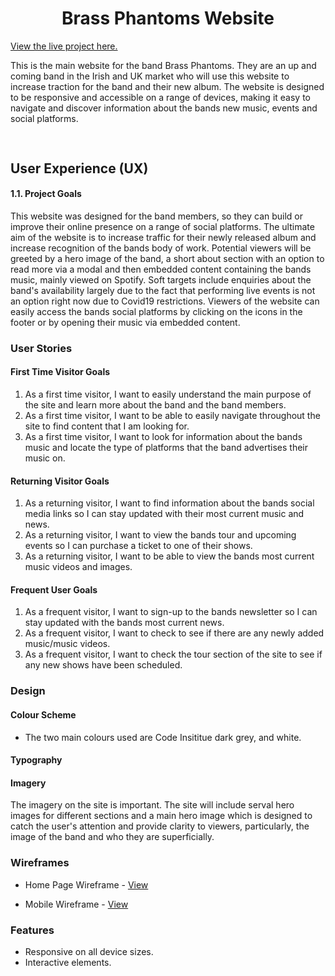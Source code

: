 <h1 align="center">Brass Phantoms Website</h1>

[View the live project here.]()

<p>This is the main website for the band Brass Phantoms. They are an up and coming band in the Irish and UK market who will use this website to increase traction for the band and their new album. The website is designed to be responsive and accessible on a range of devices, making it easy to navigate and discover information about the bands new music, events and social platforms.</p>

<h2 align="center"><img src=""></h2>

## User Experience (UX)

#### 1.1. Project Goals

This website was designed for the band members, so they can build or improve their online presence on a range of social platforms. The ultimate aim of the website is to increase traffic for their newly released album and increase recognition of the bands body of work. 
Potential viewers will be greeted by a hero image of the band, a short about section with an option to read more via a modal and then embedded content containing the bands music, mainly viewed on Spotify. Soft targets include enquiries about the band's availability largely due to the fact that performing live events is not an option right now due to Covid19 restrictions.
Viewers of the website can easily access the bands social platforms by clicking on the icons in the footer or by opening their music via embedded content.

  ### User Stories

#### First Time Visitor Goals

1. As a first time visitor, I want to easily understand the main purpose of the site and learn more about the band and the band members.
2. As a first time visitor, I want to be able to easily navigate throughout the site to find content that I am looking for.
3. As a first time visitor, I want to look for information about the bands music and locate the type of platforms that the band advertises their music on.

#### Returning Visitor Goals

1. As a returning visitor, I want to find information about the bands social media links so I can stay updated with their most current music and news.
2. As a returning visitor, I want to view the bands tour and upcoming events so I can purchase a ticket to one of their shows.
3. As a returning visitor, I want to be able to view the bands most current music videos and images.

#### Frequent User Goals

1. As a frequent visitor, I want to sign-up to the bands newsletter so I can stay updated with the bands most current news.
2. As a frequent visitor, I want to check to see if there are any newly added music/music videos.
3. As a frequent visitor, I want to check the tour section of the site to see if any new shows have been scheduled. 

### Design
#### Colour Scheme
* The two main colours used are Code Insititue dark grey, and white.
#### Typography

#### Imagery
The imagery on the site is important. The site will include serval hero images for different sections and a main hero image which is designed to catch the user's attention and provide clarity to viewers, particularly,  the image of the band and who they are superficially. 

### Wireframes

* Home Page Wireframe - [View]()

* Mobile Wireframe - [View]()

### Features 
* Responsive on all device sizes.
* Interactive elements.


